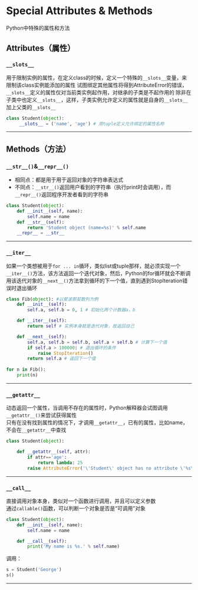 # Special Attributes & Methods
Python中特殊的属性和方法
## Attributes（属性）
### `__slots__`
用于限制实例的属性，在定义class的时候，定义一个特殊的`__slots__`变量，来限制该class实例能添加的属性
试图绑定其他属性将得到AttributeError的错误，`__slots__`定义的属性仅对当前类实例起作用，对继承的子类是不起作用的
除非在子类中也定义`__slots__`，这样，子类实例允许定义的属性就是自身的`__slots__`加上父类的`__slots__`
```python
class Student(object):
     __slots__ = ('name', 'age') # 用tuple定义允许绑定的属性名称
```
***
## Methods（方法）
### `__str__()`&`__repr__()`
* 相同点：都是用于用于返回对象的字符串表达式 
* 不同点：`__str__()`返回用户看到的字符串（执行print时会调用），而`__repr__()`返回程序开发者看到的字符串
```python
class Student(object):
    def __init__(self, name):
        self.name = name
    def __str__(self):
        return 'Student object (name=%s)' % self.name
    __repr__ = __str__
```
***
### `__iter__`
如果一个类想被用于`for ... in`循环，类似list或tuple那样，就必须实现一个`__iter__()`方法，该方法返回一个迭代对象，然后，Python的for循环就会不断调用该迭代对象的`__next__()`方法拿到循环的下一个值，直到遇到StopIteration错误时退出循环
```python
class Fib(object): #以斐波那契数列为例
    def __init__(self):
        self.a, self.b = 0, 1 # 初始化两个计数器a，b

    def __iter__(self):
        return self # 实例本身就是迭代对象，故返回自己

    def __next__(self):
        self.a, self.b = self.b, self.a + self.b # 计算下一个值
        if self.a > 100000: # 退出循环的条件
            raise StopIteration()
        return self.a # 返回下一个值
        
for n in Fib():
    print(n)
```
***
### `__getattr__`
动态返回一个属性，当调用不存在的属性时，Python解释器会试图调用`__getattr__()`来尝试获得属性  
只有在没有找到属性的情况下，才调用`__getattr__`，已有的属性，比如name，不会在`__getattr__`中查找
```python
class Student(object):

    def __getattr__(self, attr):
        if attr=='age':
            return lambda: 25
        raise AttributeError('\'Student\' object has no attribute \'%s\'' % attr)
```
***
### `__call__`
直接调用对象本身，类似对一个函数进行调用，并且可以定义参数  
通过`callable()`函数，可以判断一个对象是否是“可调用”对象
```python
class Student(object):
    def __init__(self, name):
        self.name = name

    def __call__(self):
        print('My name is %s.' % self.name)
```
调用：
```python
s = Student('George')
s() 
```
***

